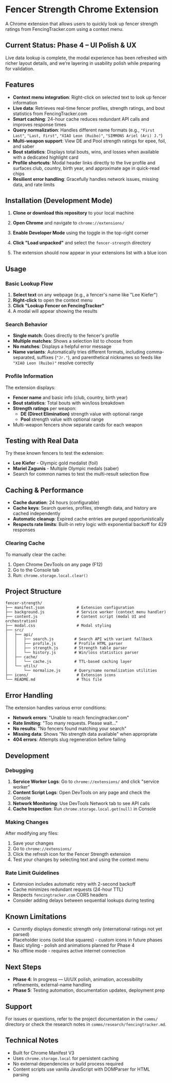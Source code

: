 # Fencer Strength Chrome Extension

A Chrome extension that allows users to quickly look up fencer strength ratings from FencingTracker.com using a context menu.

## Current Status: Phase 4 – UI Polish & UX

Live data lookup is complete, the modal experience has been refreshed with richer layout details, and we’re layering in usability polish while preparing for validation.

## Features

- **Context menu integration**: Right-click on selected text to look up fencer information
- **Live data**: Retrieves real-time fencer profiles, strength ratings, and bout statistics from FencingTracker.com
- **Smart caching**: 24-hour cache reduces redundant API calls and improves response times
- **Query normalization**: Handles different name formats (e.g., `"First Last"`, `"Last, First"`, `"XIAO Leon (Ruibo)"`, `"SIMMONS Ariel (Ari) J."`)
- **Multi-weapon support**: View DE and Pool strength ratings for epee, foil, and saber
- **Bout statistics**: Displays total bouts, wins, and losses when available with a dedicated highlight card
- **Profile shortcuts**: Modal header links directly to the live profile and surfaces club, country, birth year, and approximate age in quick-read chips
- **Resilient error handling**: Gracefully handles network issues, missing data, and rate limits

## Installation (Development Mode)

1. **Clone or download this repository** to your local machine

2. **Open Chrome** and navigate to `chrome://extensions/`

3. **Enable Developer Mode** using the toggle in the top-right corner

4. **Click "Load unpacked"** and select the `fencer-strength` directory

5. The extension should now appear in your extensions list with a blue icon

## Usage

### Basic Lookup Flow

1. **Select text** on any webpage (e.g., a fencer's name like "Lee Kiefer")
2. **Right-click** to open the context menu
3. **Click "Lookup Fencer on FencingTracker"**
4. A modal will appear showing the results

### Search Behavior

- **Single match**: Goes directly to the fencer's profile
- **Multiple matches**: Shows a selection list to choose from
- **No matches**: Displays a helpful error message
- **Name variants**: Automatically tries different formats, including comma-separated, suffixes (`"Jr."`), and parenthetical nicknames so feeds like `"XIAO Leon (Ruibo)"` resolve correctly

### Profile Information

The extension displays:

- **Fencer name** and basic info (club, country, birth year)
- **Bout statistics**: Total bouts with win/loss breakdown
- **Strength ratings** per weapon:
  - **DE (Direct Elimination)** strength value with optional range
  - **Pool** strength value with optional range
- Multi-weapon fencers show separate cards for each weapon

## Testing with Real Data

Try these known fencers to test the extension:

- **Lee Kiefer** - Olympic gold medalist (foil)
- **Mariel Zagunis** - Multiple Olympic medals (saber)
- Search for common names to test the multi-result selection flow

## Caching & Performance

- **Cache duration**: 24 hours (configurable)
- **Cache keys**: Search queries, profiles, strength data, and history are cached independently
- **Automatic cleanup**: Expired cache entries are purged opportunistically
- **Respects rate limits**: Built-in retry logic with exponential backoff for 429 responses

### Clearing Cache

To manually clear the cache:

1. Open Chrome DevTools on any page (F12)
2. Go to the Console tab
3. Run: `chrome.storage.local.clear()`

## Project Structure

```
fencer-strength/
├── manifest.json              # Extension configuration
├── background.js              # Service worker (context menu handler)
├── content.js                 # Content script (modal UI and orchestration)
├── modal.css                  # Modal styling
├── src/
│   ├── api/
│   │   ├── search.js         # Search API with variant fallback
│   │   ├── profile.js        # Profile HTML parser
│   │   ├── strength.js       # Strength table parser
│   │   └── history.js        # Win/loss statistics parser
│   ├── cache/
│   │   └── cache.js          # TTL-based caching layer
│   └── utils/
│       └── normalize.js      # Query/name normalization utilities
├── icons/                     # Extension icons
└── README.md                  # This file
```

## Error Handling

The extension handles various error conditions:

- **Network errors**: "Unable to reach fencingtracker.com"
- **Rate limiting**: "Too many requests. Please wait..."
- **No results**: "No fencers found matching your search"
- **Missing data**: Shows "No strength data available" when appropriate
- **404 errors**: Attempts slug regeneration before failing

## Development

### Debugging

1. **Service Worker Logs**: Go to `chrome://extensions/` and click "service worker"
2. **Content Script Logs**: Open DevTools on any page and check the Console
3. **Network Monitoring**: Use DevTools Network tab to see API calls
4. **Cache Inspection**: Run `chrome.storage.local.get(null)` in Console

### Making Changes

After modifying any files:

1. Save your changes
2. Go to `chrome://extensions/`
3. Click the refresh icon for the Fencer Strength extension
4. Test your changes by selecting text and using the context menu

### Rate Limit Guidelines

- Extension includes automatic retry with 2-second backoff
- Cache minimizes redundant requests (24-hour TTL)
- Respects `fencingtracker.com` CORS headers
- Consider adding delays between sequential lookups during testing

## Known Limitations

- Currently displays domestic strength only (international ratings not yet parsed)
- Placeholder icons (solid blue squares) - custom icons in future phases
- Basic styling - polish and animations planned for Phase 4
- No offline mode - requires active internet connection

## Next Steps

- **Phase 4**: In progress — UI/UX polish, animation, accessibility refinements, external-name handling
- **Phase 5**: Testing automation, documentation updates, deployment prep

## Support

For issues or questions, refer to the project documentation in the `comms/` directory or check the research notes in `comms/research/fencingtracker.md`.

## Technical Notes

- Built for Chrome Manifest V3
- Uses `chrome.storage.local` for persistent caching
- No external dependencies or build process required
- Content scripts use vanilla JavaScript with DOMParser for HTML parsing
